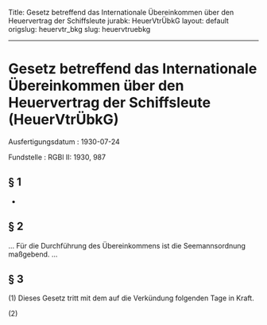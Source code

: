 Title: Gesetz betreffend das Internationale Übereinkommen über den Heuervertrag der
  Schiffsleute
jurabk: HeuerVtrÜbkG
layout: default
origslug: heuervtr_bkg
slug: heuervtruebkg

---

# Gesetz betreffend das Internationale Übereinkommen über den Heuervertrag der Schiffsleute (HeuerVtrÜbkG)

Ausfertigungsdatum
:   1930-07-24

Fundstelle
:   RGBl II: 1930, 987



## § 1

-


## § 2

... Für die Durchführung des Übereinkommens ist die
Seemannsordnung              maßgebend. ...


## § 3

(1) Dieses Gesetz tritt mit dem auf die Verkündung folgenden Tage in
Kraft.

(2)

